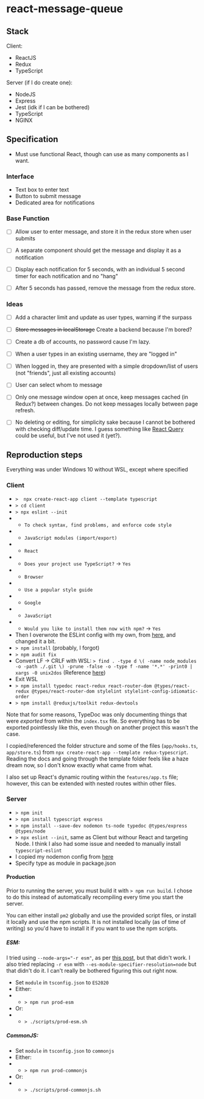 # react-message-queue

## Stack
Client: 
- ReactJS
- Redux
- TypeScript


Server (if I do create one):
- NodeJS
- Express
- Jest (idk if I can be bothered)
- TypeScript
- NGINX



## Specification
- Must use functional React, though can use as many components as I want.



### Interface
- Text box to enter text
- Button to submit message
- Dedicated area for notifications



### Base Function
- [ ] Allow user to enter message, and store it in the redux store when user submits
- [ ] A separate component should get the message and display it as a notification
- [ ] Display each notification for 5 seconds, with an individual 5 second timer for each notification and no "hang"
- [ ] After 5 seconds has passed, remove the message from the redux store.



### Ideas
- [ ] Add a character limit and update as user types, warning if the surpass
- [ ] ~~Store messages in localStorage~~ Create a backend because I'm bored?
- [ ] Create a db of accounts, no password cause I'm lazy.
- [ ] When a user types in an existing username, they are "logged in"
- [ ] When logged in, they are presented with a simple dropdown/list of users (not "friends", just all existing accounts)
- [ ] User can select whom to message
- [ ] Only one message window open at once, keep messages cached (in Redux?) between changes. Do not keep messages locally between page refresh.
- [ ] No deleting or editing, for simplicity sake because I cannot be bothered with checking diff/update time. I guess something like [React Query](https://react-query.tanstack.com/) could be useful, but I've not used it (yet?).



## Reproduction steps
Everything was under Windows 10 without WSL, except where specified



### Client
- `>  npx create-react-app client --template typescript`
- `> cd client`
- `> npx eslint --init`
- - `To check syntax, find problems, and enforce code style`
- - `JavaScript modules (import/export)`
- - `React`
- - `Does your project use TypeScript?` -> `Yes`
- - `Browser`
- - `Use a popular style guide`
- - `Google`
- - `JavaScript`
- - `Would you like to install them now with npm?` -> `Yes`
- Then I overwrote the ESLint config with my own, from [here](https://github.com/adi73434/web-tutorials-and-snippets), and changed it a bit.
- `> npm install` (probably, I forgot)
- `> npm audit fix`
- Convert LF -> CRLF with WSL: `> find . -type d \( -name node_modules -o -path ./.git \) -prune -false -o -type f -name '*.*' -print0 | xargs -0 unix2dos` (Reference [here](https://stackoverflow.com/a/4210072))
- Exit WSL
- `> npm install typedoc react-redux react-router-dom @types/react-redux @types/react-router-dom stylelint stylelint-config-idiomatic-order`
- `> npm install @reduxjs/toolkit redux-devtools`

Note that for some reasons, TypeDoc was only documenting things that were *exported* from within the `index.tsx` file. So everything has to be exported pointlessly like this, even though on another project this wasn't the case.

I copied/referenced the folder structure and some of the files (`app/hooks.ts`, `app/store.ts`) from `npx create-react-app --template redux-typescript`. Reading the docs and going through the template folder feels like a haze dream now, so I don't know exactly what came from what.

I also set up React's dynamic routing within the `features/app.ts` file; however, this can be extended with nested routes within other files.


### Server
- `> npm init`
- `> npm install typescript express`
- `> npm install --save-dev nodemon ts-node typedoc @types/express @types/node`
- `> npx eslint --init`, same as Client but withour React and targeting Node. I think I also had some issue and needed to manually install `typescript-eslint`
- I copied my nodemon config from [here](https://github.com/adi73434/web-tutorials-and-snippets/blob/master/nodemon.json)
- Specify type as module in package.json



#### Production

Prior to running the server, you must build it with `> npm run build`. I chose to do this instead of automatically recompiling every time you start the server.


You can either install `pm2` globally and use the provided script files, or install it locally and use the npm scripts. It is not installed locally (as of time of writing) so you'd have to install it if you want to use the npm scripts.


##### ESM:
I tried using `--node-args="-r esm"`, as per [this post](https://stackoverflow.com/a/63815347/13310905), but that didn't work. I also tried replacing `-r esm` with `--es-module-specifier-resolution=node` but that didn't do it. I can't really be bothered figuring this out right now.


- Set `module` in `tsconfig.json` to `ES2020`
- Either:
- - `> npm run prod-esm`
- Or:
- - `> ./scripts/prod-esm.sh`



##### CommonJS:
- Set `module` in `tsconfig.json` to `commonjs`
- Either:
- - `> npm run prod-commonjs`
- Or:
- - `> ./scripts/prod-commonjs.sh`
